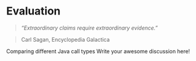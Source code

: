 # Evaluation

> *“Extraordinary claims require extraordinary evidence.”*

> Carl Sagan, Encyclopedia Galactica

Comparing different Java call types
Write your awesome discussion here!
